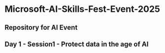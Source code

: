 # Microsoft-AI-Skills-Fest-Event-2025
## Repository for AI Event

## Day 1 - Session1 - Protect data in the age of AI

